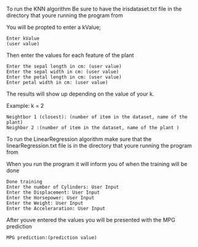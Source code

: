 To run the KNN algorithm
Be sure to have the irisdataset.txt file in the directory that youre running the program from

You will be propted to enter a kValue;

	Enter kValue
	(user value)


Then enter the values for each feature of the plant

	Enter the sepal length in cm: (user value)
	Enter the sepal width in cm: (user value)
	Enter the petal length in cm: (user value)
	Enter petal width in cm: (user value)

The results will show up depending on the value of your k.

Example: k = 2

	Neightbor 1 (closest): (number of item in the dataset, name of the plant)
	Neighbor 2 :(number of item in the dataset, name of the plant )


To run the LinearRegression algorithm 
make sure that the linearRegression.txt file is in the directory that youre running the program from 

When you run the program it will inform you of when the training will be done

	Done training 
	Enter the number of Cylinders: User Input
	Enter the Displacement: User Input 
	Enter the Horsepower: User Input
	Enter the Weight: User Input
	Enter the Acceleraration: User Input

After youve entered the values you will be presented
with the MPG prediction 
	
	MPG prediction:(prediction value)
